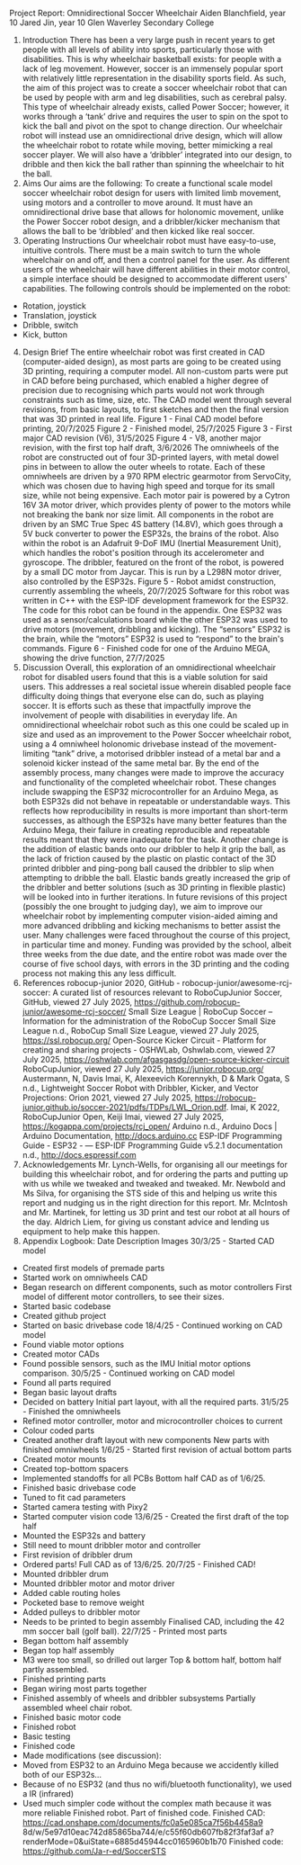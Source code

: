 Project Report: Omnidirectional
Soccer Wheelchair
Aiden Blanchfield, year 10
Jared Jin, year 10
Glen Waverley Secondary College
1. Introduction
There has been a very large push in recent years to get people with all levels of ability into
sports, particularly those with disabilities. This is why wheelchair basketball exists: for people
with a lack of leg movement. However, soccer is an immensely popular sport with relatively
little representation in the disability sports field. As such, the aim of this project was to create
a soccer wheelchair robot that can be used by people with arm and leg disabilities, such as
cerebral palsy. This type of wheelchair already exists, called Power Soccer; however, it
works through a ‘tank’ drive and requires the user to spin on the spot to kick the ball and
pivot on the spot to change direction. Our wheelchair robot will instead use an
omnidirectional drive design, which will allow the wheelchair robot to rotate while moving,
better mimicking a real soccer player. We will also have a ‘dribbler’ integrated into our
design, to dribble and then kick the ball rather than spinning the wheelchair to hit the ball.
2. Aims
Our aims are the following:
To create a functional scale model soccer wheelchair robot design for users with limited limb
movement, using motors and a controller to move around. It must have an omnidirectional
drive base that allows for holonomic movement, unlike the Power Soccer robot design, and a
dribbler/kicker mechanism that allows the ball to be ‘dribbled’ and then kicked like real
soccer.
3. Operating Instructions
Our wheelchair robot must have easy-to-use, intuitive controls. There must be a main switch
to turn the whole wheelchair on and off, and then a control panel for the user. As different
users of the wheelchair will have different abilities in their motor control, a simple interface
should be designed to accommodate different users' capabilities. The following controls
should be implemented on the robot:
- Rotation, joystick
- Translation, joystick
- Dribble, switch
- Kick, button
4. Design Brief
The entire wheelchair robot was first created in CAD (computer-aided design), as most parts
are going to be created using 3D printing, requiring a computer model. All non-custom parts
were put in CAD before being purchased, which enabled a higher degree of precision due to
recognising which parts would not work through constraints such as time, size, etc. The CAD
model went through several revisions, from basic layouts, to first sketches and then the final
version that was 3D printed in real life.
Figure 1 - Final CAD model before printing, 20/7/2025
Figure 2 - Finished model, 25/7/2025
Figure 3 - First major CAD revision (V6), 31/5/2025
Figure 4 - V8, another major revision, with the first top half draft, 3/6/2026
The omniwheels of the robot are constructed out of four 3D-printed layers, with metal dowel
pins in between to allow the outer wheels to rotate. Each of these omniwheels are driven by
a 970 RPM electric gearmotor from ServoCity, which was chosen due to having high speed
and torque for its small size, while not being expensive. Each motor pair is powered by a
Cytron 16V 3A motor driver, which provides plenty of power to the motors while not breaking
the bank nor size limit. All components in the robot are driven by an SMC True Spec 4S
battery (14.8V), which goes through a 5V buck converter to power the ESP32s, the brains of
the robot. Also within the robot is an Adafruit 9-DoF IMU (Inertial Measurement Unit), which
handles the robot's position through its accelerometer and gyroscope. The dribbler, featured
on the front of the robot, is powered by a small DC motor from Jaycar. This is run by a
L298N motor driver, also controlled by the ESP32s.
Figure 5 - Robot amidst construction, currently assembling the wheels, 20/7/2025
Software for this robot was written in C++ with the ESP-IDF development framework for the
ESP32. The code for this robot can be found in the appendix. One ESP32 was used as a
sensor/calculations board while the other ESP32 was used to drive motors (movement,
dribbling and kicking). The “sensors” ESP32 is the brain, while the “motors” ESP32 is used
to “respond” to the brain's commands.
Figure 6 - Finished code for one of the Arduino MEGA, showing the drive function, 27/7/2025
7. Discussion
Overall, this exploration of an omnidirectional wheelchair robot for disabled users found that
this is a viable solution for said users. This addresses a real societal issue wherein disabled
people face difficulty doing things that everyone else can do, such as playing soccer. It is
efforts such as these that impactfully improve the involvement of people with disabilities in
everyday life. An omnidirectional wheelchair robot such as this one could be scaled up in
size and used as an improvement to the Power Soccer wheelchair robot, using a 4
omniwheel holonomic drivebase instead of the movement-limiting “tank” drive, a motorised
dribbler instead of a metal bar and a solenoid kicker instead of the same metal bar.
By the end of the assembly process, many changes were made to improve the accuracy and
functionality of the completed wheelchair robot. These changes include swapping the ESP32
microcontroller for an Arduino Mega, as both ESP32s did not behave in repeatable or
understandable ways. This reflects how reproducibility in results is more important than
short-term successes, as although the ESP32s have many better features than the Arduino
Mega, their failure in creating reproducible and repeatable results meant that they were
inadequate for the task. Another change is the addition of elastic bands onto our dribbler to
help it grip the ball, as the lack of friction caused by the plastic on plastic contact of the 3D
printed dribbler and ping-pong ball caused the dribbler to slip when attempting to dribble the
ball. Elastic bands greatly increased the grip of the dribbler and better solutions (such as 3D
printing in flexible plastic) will be looked into in further iterations.
In future revisions of this project (possibly the one brought to judging day), we aim to
improve our wheelchair robot by implementing computer vision-aided aiming and more
advanced dribbling and kicking mechanisms to better assist the user. Many challenges were
faced throughout the course of this project, in particular time and money. Funding was
provided by the school, albeit three weeks from the due date, and the entire robot was made
over the course of five school days, with errors in the 3D printing and the coding process not
making this any less difficult.
8. References
robocup-junior 2020, GitHub - robocup-junior/awesome-rcj-soccer: A curated list of
resources relevant to RoboCupJunior Soccer, GitHub, viewed 27 July 2025,
<https://github.com/robocup-junior/awesome-rcj-soccer/>
Small Size League | RoboCup Soccer – Information for the administration of the RoboCup
Soccer Small Size League n.d., RoboCup Small Size League, viewed 27 July 2025,
<https://ssl.robocup.org/>
Open-Source Kicker Circuit - Platform for creating and sharing projects - OSHWLab,
Oshwlab.com, viewed 27 July 2025,
<https://oshwlab.com/afgasgasdg/open-source-kicker-circuit>
RoboCupJunior, viewed 27 July 2025, <https://junior.robocup.org/>
Austermann, N, Davis Imai, K, Alexeevich Korennykh, D & Mark Ogata, S n.d., Lightweight
Soccer Robot with Dribbler, Kicker, and Vector Projections: Orion 2021, viewed 27 July
2025, <https://robocup-junior.github.io/soccer-2021/pdfs/TDPs/LWL_Orion.pdf>.
Imai, K 2022, RoboCupJunior Open, Keiji Imai, viewed 27 July 2025,
<https://kogappa.com/projects/rcj_open/>
Arduino n.d., Arduino Docs | Arduino Documentation, <http://docs.arduino.cc>
ESP-IDF Programming Guide - ESP32 - — ESP-IDF Programming Guide v5.2.1
documentation n.d., <http://docs.espressif.com>
9. Acknowledgements
Mr. Lynch-Wells, for organising all our meetings for building this wheelchair robot, and for
ordering the parts and putting up with us while we tweaked and tweaked and tweaked.
Mr. Newbold and Ms Silva, for organising the STS side of this and helping us write this report
and nudging us in the right direction for this report.
Mr. McIntosh and Mr. Martinek, for letting us 3D print and test our robot at all hours of the
day.
Aldrich Liem, for giving us constant advice and lending us equipment to help make this
happen.
10. Appendix
Logbook:
Date Description Images
30/3/25 - Started CAD model
- Created first models of premade parts
- Started work on omniwheels CAD
- Began research on different components,
such as motor controllers
First model of different motor controllers, to
see their sizes.
- Started basic codebase
- Created github project
- Started on basic drivebase code
18/4/25 - Continued working on CAD model
- Found viable motor options
- Created motor CADs
- Found possible sensors, such as the IMU
Initial motor options comparison.
30/5/25 - Continued working on CAD model
- Found all parts required
- Began basic layout drafts
- Decided on battery
Initial part layout, with all the required parts.
31/5/25 - Finished the omniwheels
- Refined motor controller, motor and
microcontroller choices to current
- Colour coded parts
- Created another draft layout with new
components
New parts with finished omniwheels
1/6/25 - Started first revision of actual bottom parts
- Created motor mounts
- Created top-bottom spacers
- Implemented standoffs for all PCBs
Bottom half CAD as of 1/6/25.
- Finished basic drivebase code
- Tuned to fit cad parameters
- Started camera testing with Pixy2
- Started computer vision code
13/6/25 - Created the first draft of the top half
- Mounted the ESP32s and battery
- Still need to mount dribbler motor and
controller
- First revision of dribbler drum
- Ordered parts!
Full CAD as of 13/6/25.
20/7/25 - Finished CAD!
- Mounted dribbler drum
- Mounted dribbler motor and motor driver
- Added cable routing holes
- Pocketed base to remove weight
- Added pulleys to dribbler motor
- Needs to be printed to begin assembly
Finalised CAD, including the 42 mm soccer
ball (golf ball).
22/7/25 - Printed most parts
- Began bottom half assembly
- Began top half assembly
- M3 were too small, so drilled out larger
Top & bottom half, bottom half partly
assembled.
- Finished printing parts
- Began wiring most parts together
- Finished assembly of wheels and dribbler
subsystems
Partially assembled wheel chair robot.
- Finished basic motor code
- Finished robot
- Basic testing
- Finished code
- Made modifications (see discussion):
- Moved from ESP32 to an Arduino Mega
because we accidently killed both of our
ESP32s…
- Because of no ESP32 (and thus no
wifi/bluetooth functionality), we used a IR
(infrared)
- Used much simpler code without the
complex math because it was more reliable
Finished robot.
Part of finished code.
Finished CAD:
https://cad.onshape.com/documents/fc0a5e085ca7f56b4458a9
8d/w/5e97d10eac742d85865ba744/e/c55f60db607fb82f3faf3af
a?renderMode=0&uiState=6885d45944cc0165960b1b70
Finished code: https://github.com/Ja-r-ed/SoccerSTS
